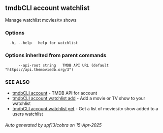 ## tmdbCLI account watchlist

Manage watchlist movies/tv shows

### Options

```
  -h, --help   help for watchlist
```

### Options inherited from parent commands

```
      --api-root string   TMDB API URL (default "https://api.themoviedb.org/3")
```

### SEE ALSO

* [tmdbCLI account](tmdbCLI_account.md)	 - TMDB API for account
* [tmdbCLI account watchlist add](tmdbCLI_account_watchlist_add.md)	 - Add a movie or TV show to your watchlist
* [tmdbCLI account watchlist get](tmdbCLI_account_watchlist_get.md)	 - Get a list of movies/tv show added to a users watchlist

###### Auto generated by spf13/cobra on 15-Apr-2025

